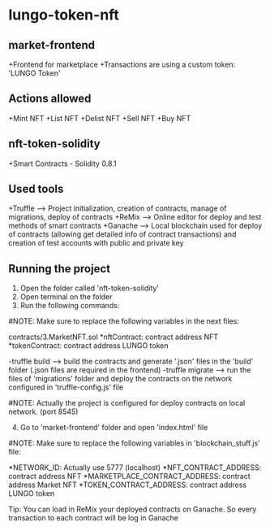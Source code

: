 # lungo-token-nft


market-frontend
---------------
+Frontend for marketplace
+Transactions are using a custom token: 'LUNGO Token'

Actions allowed
---------------
+Mint NFT
+List NFT
+Delist NFT
+Sell NFT
+Buy NFT  


nft-token-solidity
-------------------
+Smart Contracts - Solidity 0.8.1


Used tools
----------

+Truffle --> Project initialization, creation of contracts, manage of migrations, deploy of contracts
+ReMix --> Online editor for deploy and test methods of smart contracts
+Ganache --> Local blockchain used for deploy of contracts (allowing get detailed info of contract transactions) and creation of test accounts with public and private key

Running the project
-------------------

1. Open the folder called 'nft-token-solidity'
2. Open terminal on the folder
3. Run the following commands: 

  #NOTE: Make sure to replace the following variables in the next files:
  
  contracts/3.MarketNFT.sol
  *nftContract: contract address NFT
  *tokenContract: contract address LUNGO token

  
  -truffle build --> build the contracts and generate '.json' files in the 'build' folder (.json files are required in the frontend)
  -truffle migrate --> run the files of 'migrations' folder and deploy the contracts on the network configured in 'truffle-config.js' file
  
  #NOTE: Actually the project is configured for deploy contracts on local network. (port 8545)
  
4. Go to 'market-frontend' folder and open 'index.html' file
  
  #NOTE: Make sure to replace the following variables in 'blockchain_stuff.js' file:
   
  *NETWORK_ID: Actually use 5777 (localhost)
  *NFT_CONTRACT_ADDRESS: contract address NFT
  *MARKETPLACE_CONTRACT_ADDRESS: contract address Market NFT
  *TOKEN_CONTRACT_ADDRESS: contract address LUNGO token
   
  
  Tip: You can load in ReMix your deployed contracts on Ganache. So every transaction to each contract will be log in Ganache
